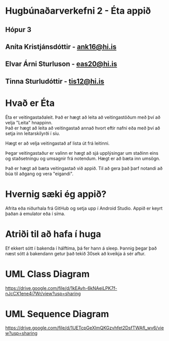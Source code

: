 # Hugbúnaðarverkefni 2 - Éta appið

## Hópur 3

## Aníta Kristjánsdóttir - ank16@hi.is

## Elvar Árni Sturluson - eas20@hi.is

## Tinna Sturludóttir - tis12@hi.is

# Hvað er Éta

Éta er veitingastaðaleit.  Það er hægt að leita að veitingastöðum með því að velja "Leita" hnappinn.  
Það er hægt að leita að veitingastað annað hvort eftir nafni eða með því að setja inn leitarskilyrði í síu.

Hægt er að velja veitingastað af lista út frá leitinni.

Þegar veitingastaður er valinn er hægt að sjá upplýsingar um staðinn eins og staðsetningu og umsagnir frá notendum.  Hægt er að bæta inn umsögn.

Það er hægt að bæta veitingastað við appið.  Til að gera það þarf notandi að búa til aðgang og vera "eigandi".

# Hvernig sæki ég appið?

Afrita eða niðurhala frá GitHub og setja upp í Android Studio.  Appið er keyrt þaðan á emulator eða í síma.

# Atriði til að hafa í huga

Ef ekkert sótt í bakenda í hálftíma, þá fer hann á sleep.  Þannig þegar það næst sótt á bakendann getur það tekið 30sek að kveikja á sér aftur.

# UML Class Diagram

https://drive.google.com/file/d/1kEAvh-6kNAeiLPK7f-nJcCX1ene4i7Wr/view?usp=sharing

# UML Sequence Diagram

https://drive.google.com/file/d/1UETcpGeXlmQKGzvhfet2DsfTWAfl_wv6/view?usp=sharing


